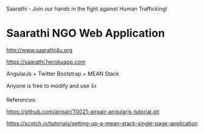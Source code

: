 Saarathi - Join our hands in the fight against Human Trafficking!

# Saarathi NGO Web Application

http://www.saarathi4u.org

https://saarathi.herokuapp.com

AngularJs + Twitter Bootstrap + MEAN Stack

Anyone is free to modify and use :thumbsup:

References:

https://github.com/airpair/T0021-airpair-angularjs-tutorial.git

https://scotch.io/tutorials/setting-up-a-mean-stack-single-page-application
